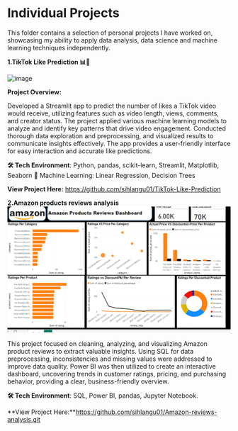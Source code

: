 # Individual Projects

This folder contains a selection of personal projects I have worked on, showcasing my ability to apply data analysis, data science and machine learning techniques independently.

**1.TikTok Like Prediction 📊📱**

![image](https://github.com/user-attachments/assets/b2218293-454c-4f60-ad58-7a37f98d6011)

**Project Overview:**

Developed a Streamlit app to predict the number of likes a TikTok video would receive, utilizing features such as video length, views, comments, and creator status. The project applied various machine learning models to analyze and identify key patterns that drive video engagement. Conducted thorough data exploration and preprocessing, and visualized results to communicate insights effectively. The app provides a user-friendly interface for easy interaction and accurate like predictions.

**🛠️ Tech Environment**: Python, pandas, scikit-learn, Streamlit, Matplotlib, Seaborn 🤖 Machine Learning: Linear Regression, Decision Trees

**View Project Here:** https://github.com/sihlangu01/TikTok-Like-Prediction

**2.Amazon products reviews analysis**
![image](https://github.com/sihlangu01/Amazon-reviews-analysis/blob/main/Screenshot%202025-02-23%20022657.png?raw=true)

This project focused on cleaning, analyzing, and visualizing Amazon product reviews to extract valuable insights. Using SQL for data preprocessing, inconsistencies and missing values were addressed to improve data quality. Power BI was then utilized to create an interactive dashboard, uncovering trends in customer ratings, pricing, and purchasing behavior, providing a clear, business-friendly overview.

**🛠️ Tech Environment**: SQL, Power BI, pandas, Jupyter Notebook.

**View Project Here:**https://github.com/sihlangu01/Amazon-reviews-analysis.git
